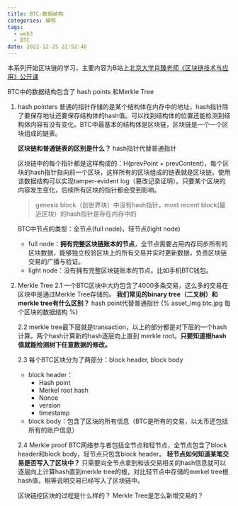 ```yaml
---
title: BTC-数据结构
categories: 编程
tags:
  - web3
  - BTC
date: 2022-12-25 22:52:48
---
```


本系列开始区块链的学习，主要内容为B站上[北京大学肖臻老师《区块链技术与应用》公开课](https://www.bilibili.com/video/BV1Vt411X7JF?p=1&vd_source=22653c02dfbe0c9c7bb4a200eb87fe4e)

BTC中的数据结构包含了 hash points 和Merkle Tree

1. hash pointers
   普通的指针存储的是某个结构体在内存中的地址，hash指针除了要保存地址还要保存结构体的hash值。可以找到结构体的位置还能检测到结构体内容有没有变化。BTC中最基本的结构体是区块链，区块链是一个一个区块组成的链表。
   
   **区块链和普通链表的区别是什么？** hash指针代替普通指针

   区块链中的每个指针都是这样构成的：H(prevPoint + prevContent)，每个区块的hash指针指向前一个区块，这样所有的区块组成的链表就是区块链。使用该数据结构可以实现tamper-evident log（篡改记录证明）。只要某个区块的内容发生变化，后续所有区块的指针都会受到影响。
   > genesis block（创世界块）中没有hash指针，most recent block(最近区块）的hash指针是存在内存中的

   BTC中节点的类型：全节点(full node)，轻节点(light node)
   - full node：**拥有完整区块链账本的节点**，全节点需要占用内存同步所有的区块数据，能够独立校验区块上的所有交易并实时更新数据，负责区块链交易的广播与验证。
   - light node：没有拥有完整区块链账本的节点。比如手机BTC钱包。

2. Merkle Tree
   2.1 一个BTC区块中大约包含了4000多条交易，这么多的交易在区块中是通过Merkle Tree存储的。
   **我们常见的binary tree（二叉树）和merkle tree有什么区别？** hash point代替普通指针
{% asset_img btc.jpg 每个区块的数据结构 %}


   2.2 merkle tree最下层就是transaction，以上的部分都是对下层的一个hash计算。两个hash计算新的hash逐层向上直到 merkle root。**只要知道根hash值就能检测树下任意数据的修改。**

   2.3 每个BTC区块分为了两部分：block header, block body
   - block header：
     - Hash point
     - Merkel root hash
     - Nonce
     - version
     - timestamp
   - block body：包含了区块的所有信息（BTC是所有的交易，以太币还包括所有的账户信息）

   2.4 Merkle proof
      BTC网络参与者包括全节点和轻节点，全节点包含了block header和block body，轻节点只包含block header。
      **轻节点如何知道某笔交易是否写入了区块中？**
     只需要向全节点拿到和该交易相关的hash信息就可以逐层向上计算hash直到merkle tree的根，对比轻节点中存储的merkel tree根hash值，相等说明交易已经写入了区块链中。

   区块链挖区块的过程是什么样的？
   Merkle Tree是怎么新增交易的？